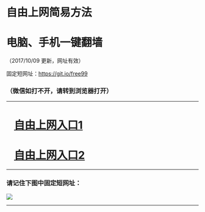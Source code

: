 ﻿# 自由上网简易方法

# 电脑、手机一键翻墙

（2017/10/09 更新，网址有效）

固定短网址：https://git.io/free99

### （微信如打不开，请转到浏览器打开）


***





# &nbsp;&nbsp; <a href="http://ft1870021626.fwq-tz-1001.info/fwqtz01.html?t=10090018811 " target="_blank">自由上网入口1</a>
# &nbsp;&nbsp; <a href="http://ft1378431278.fwq-tz-1002.info/fwqtz02.html?t=100900125141 " target="_blank">自由上网入口2</a>
***

### 请记住下图中固定短网址：

<img src="https://s3-us-west-2.amazonaws.com/fwq-1001/yjfq-20170905okok.png" /> 


***

